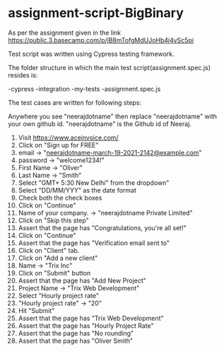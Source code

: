 # assignment-script-BigBinary

As per the assignment given in the link https://public.3.basecamp.com/p/jB8mTofgMdUJoHb4j4vSc5pi

Test script was written using Cypress testing framework.

The folder structure in which the main test script(assignment.spec.js) resides is:

-cypress
  -integration
    -my-tests
      -assignment.spec.js 
      


The test cases are written for following steps:

  Anywhere you see "neerajdotname" then replace "neerajdotname" with your own github id. "neerajdotname" is the Github id of Neeraj.

  1. Visit https://www.aceinvoice.com/
  2. Click on "Sign up for FREE"
  3. email -> "neerajdotname-march-19-2021-2142@example.com"
  4. password -> "welcome1234!"
  5. First Name -> "Oliver"
  6. Last Name -> "Smith"
  7. Select "GMT+ 5:30 New Delhi" from the dropdown"
  8. Select "DD/MM/YYY" as the date format
  9. Check both the check boxes
  10. Click on "Continue"
  11. Name of your company. -> "neerajdotname Private Limited"
  12. Click on "Skip this step"
  13. Assert that the page has "Congratulations, you're all set!"
  14. Click on "Continue"
  15. Assert that the page has "Verification email sent to"
  16. Click on "Client" tab.
  17. Click on "Add a new client"
  18. Name -> "Trix Inc"
  19. Click on "Submit" button
  20. Assert that the page has "Add New Project"
  21. Project Name -> "Trix Web Development"
  22. Select "Hourly project rate"
  23. "Hourly project rate" -> "20"
  24. Hit "Submit"
  25. Assert that the page has "Trix Web Development"
  26. Assert that the page has "Hourly Project Rate"
  27. Assert that the page has "No rounding"
  28. Assert that the page has "Oliver Smith"
